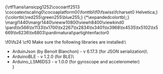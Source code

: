 {\rtf1\ansi\ansicpg1252\cocoartf2513
\cocoatextscaling0\cocoaplatform0{\fonttbl\f0\fswiss\fcharset0 Helvetica;}
{\colortbl;\red255\green255\blue255;}
{\*\expandedcolortbl;;}
\margl1440\margr1440\vieww10800\viewh8400\viewkind0
\pard\tx566\tx1133\tx1700\tx2267\tx2834\tx3401\tx3968\tx4535\tx5102\tx5669\tx6236\tx6803\pardirnatural\partightenfactor0

\f0\fs24 \cf0 Make sure the following libraries are installed:\
-  ArduinJson (by Benoit Blanchon)  - v 6.17.3 (for JSON serialization)\
-  ArduinoBLE - v 1.2.0 (for BLE)\
-  Arduino_LSM6DS3 - v 1.0.0 (for gyroscope and accelerometer)\
}